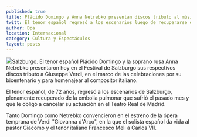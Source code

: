 ```yaml
---
published: true
title: Plácido Domingo y Anna Netrebko presentan discos tributo al músico italiano Giuseppe Verdi
twitt: El tenor español regresó a los escenarios luego de recuperarse de la embolia pulmonar que sufrió el pasado mes y que le obligó a cancelar su actuación en el Teatro Real de Madrid.
author: Dpa
location: Internacional
category: Cultura y Espectáculos
layout: posts
---
```


![](http://i.imgur.com/mZzpewrm.jpg)Salzburgo. El tenor español Plácido Domingo y la soprano rusa Anna Netrebko presentaron hoy  en el Festival de Salzburgo sus respectivos discos tributo a Giuseppe Verdi, en el marco de las celebraciones por su bicentenario y para homenajear al compositor italiano.

El tenor español, de 72 años, regresó a los escenarios de Salzburgo, plenamente recuperado de la embolia pulmonar que sufrió el pasado mes y que le obligó a cancelar su actuación en el Teatro Real de Madrid.

Tanto Domingo como Netrebko convencieron en el estreno de la ópera temprana de Verdi "Giovanna d'Arco", en la que el solista español da vida al pastor Giacomo y el tenor italiano Francesco Meli a Carlos VII.
